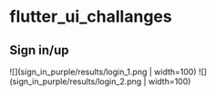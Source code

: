 # flutter_ui_challanges

## Sign in/up
![](sign_in_purple/results/login_1.png | width=100)
![](sign_in_purple/results/login_2.png | width=100)
